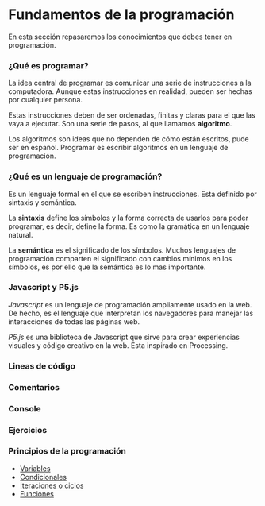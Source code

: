 # Fundamentos de la programación

En esta sección repasaremos los conocimientos que debes tener en
programación.

### ¿Qué es programar?

La idea central de programar es comunicar una serie de instrucciones a la computadora. Aunque estas instrucciones en realidad, pueden ser hechas por cualquier persona.

Estas instrucciones deben de ser ordenadas, finitas y claras para el que las vaya a ejecutar. Son una serie de pasos, al que llamamos **algoritmo**.

Los algoritmos son ideas que no dependen de cómo están escritos, pude ser en español. Programar es escribir algoritmos en un lenguaje de programación.

### ¿Qué es un lenguaje de programación?

Es un lenguaje formal en el que se escriben instrucciones. Esta definido por sintaxis y semántica.

La **sintaxis** define los símbolos y la forma correcta de usarlos para poder programar, es decir, define la forma. Es como la gramática en un lenguaje natural.

La **semántica** es el significado de los símbolos. Muchos lenguajes de programación comparten el significado con cambios mínimos en los símbolos, es por ello que la semántica es lo mas importante.

### Javascript y P5.js

_Javascript_ es un lenguaje de programación ampliamente usado en la web. De hecho, es el lenguaje que interpretan los navegadores para manejar las interacciones de todas las páginas web.

_P5.js_ es una biblioteca de Javascript que sirve para crear experiencias visuales y código creativo en la web. Esta inspirado en Processing.

### Lineas de código

### Comentarios

### Console

### Ejercicios

### Principios de la programación

- [Variables](./variables.md)
- [Condicionales](./conditionals.md)
- [Iteraciones o ciclos](./loops.md)
- [Funciones](./functions.md)
